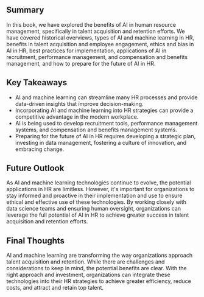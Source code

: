 

Summary
-------

In this book, we have explored the benefits of AI in human resource management, specifically in talent acquisition and retention efforts. We have covered historical overviews, types of AI and machine learning in HR, benefits in talent acquisition and employee engagement, ethics and bias in AI in HR, best practices for implementation, applications of AI in recruitment, performance management, and compensation and benefits management, and how to prepare for the future of AI in HR.

Key Takeaways
-------------

* AI and machine learning can streamline many HR processes and provide data-driven insights that improve decision-making.
* Incorporating AI and machine learning into HR strategies can provide a competitive advantage in the modern workplace.
* AI is being used to develop recruitment tools, performance management systems, and compensation and benefits management systems.
* Preparing for the future of AI in HR requires developing a strategic plan, investing in data management, fostering a culture of innovation, and embracing change.

Future Outlook
--------------

As AI and machine learning technologies continue to evolve, the potential applications in HR are limitless. However, it's important for organizations to stay informed and proactive in their implementation and use to ensure ethical and effective use of these technologies. By working closely with data science teams and ensuring human oversight, organizations can leverage the full potential of AI in HR to achieve greater success in talent acquisition and retention efforts.

Final Thoughts
--------------

AI and machine learning are transforming the way organizations approach talent acquisition and retention. While there are challenges and considerations to keep in mind, the potential benefits are clear. With the right approach and investment, organizations can integrate these technologies into their HR strategies to achieve greater efficiency, reduce costs, and attract and retain top talent.